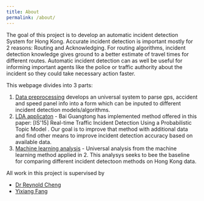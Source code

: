 ```yaml
---
title: About
permalink: /about/
---
```


The goal of this project is to develop an automatic incident detection System for Hong Kong.  Accurate incident detection is important mostly for 2 reasons: Routing and Acknowledging. For routing algorithms, incident detection knowledge gives ground to a better estimate of travel times for different routes. Automatic incident detection can as well be useful for informing important agents like the police or traffic authority about the incident so they could take necessary action faster.

This webpage divides into 3 parts:

1. [Data preprocessing]({{site.baseurl}}preprocessing) develops an universal system to parse gps, accident and speed panel info into a form which can be inputed to different incident detection models/algorithms. 
2. [LDA applicaton]({{site.baseurl}}lda) - Bai Guangtong has implemented method offered in this paper:  [IS'15] Real-time Traffic Incident Detection Using a Probabilistic Topic Model . Our goal is to improve that method with additional data and find other means to improve incident detection accuracy based on available data. 
3. [Machine learning analysis]({{site.baseurl}}lda) - Universal analysis from the machine learning method applied in 2. This analysys seeks to bee the baseline for comparing different incident detectoon methods on Hong Kong data. 


All work in this project is supervised by 

+ [Dr Reynold Cheng](https://scholar.google.com/citations?user=7R7MSb4AAAAJ)
+ [Yixiang Fang](https://scholar.google.com/citations?user=tArifqQAAAAJ&hl=en)


[jekyll-organization]: https://github.com/jekyll
